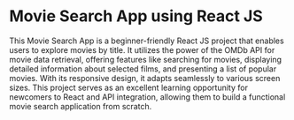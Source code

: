 # Movie Search App using React JS

This Movie Search App is a beginner-friendly React JS project that enables users to explore movies by title. It utilizes the power of the OMDb API for movie data retrieval, offering features like searching for movies, displaying detailed information about selected films, and presenting a list of popular movies. With its responsive design, it adapts seamlessly to various screen sizes. This project serves as an excellent learning opportunity for newcomers to React and API integration, allowing them to build a functional movie search application from scratch.


